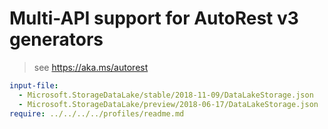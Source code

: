 # Multi-API support for AutoRest v3 generators

> see https://aka.ms/autorest

``` yaml $(enable-multi-api)
input-file:
  - Microsoft.StorageDataLake/stable/2018-11-09/DataLakeStorage.json
  - Microsoft.StorageDataLake/preview/2018-06-17/DataLakeStorage.json
require: ../../../../profiles/readme.md
```
